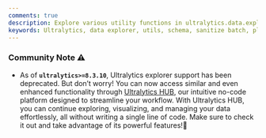 ```yaml
---
comments: true
description: Explore various utility functions in ultralytics.data.explorer.utils including schema definitions, batch sanitization, and query results plotting.
keywords: Ultralytics, data explorer, utils, schema, sanitize batch, plot query results, SQL query, machine learning
---
```


### Community Note ⚠️

- As of **`ultralytics>=8.3.10`**, Ultralytics explorer support has been deprecated. But don’t worry! You can now access similar and even enhanced functionality through [Ultralytics HUB](https://hub.ultralytics.com/), our intuitive no-code platform designed to streamline your workflow. With Ultralytics HUB, you can continue exploring, visualizing, and managing your data effortlessly, all without writing a single line of code. Make sure to check it out and take advantage of its powerful features!🚀

<br>

